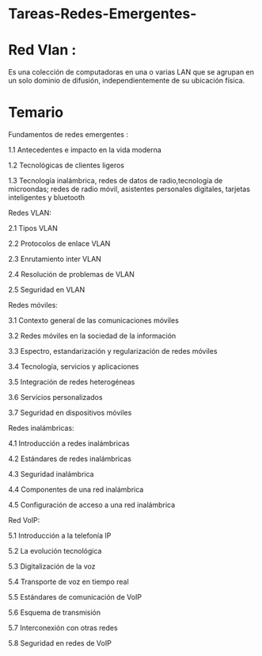 # Tareas-Redes-Emergentes-

# Red Vlan :
Es una colección de computadoras en una o varias LAN que se agrupan en un solo dominio de difusión, independientemente de su ubicación física. 

# Temario 

Fundamentos de redes emergentes :

1.1 Antecedentes e impacto en la vida moderna 

1.2 Tecnológicas de clientes ligeros 

1.3 Tecnología inalámbrica, redes de datos de radio,tecnología de microondas; redes de radio móvil, 
asistentes personales digitales, tarjetas inteligentes y bluetooth

Redes VLAN:

2.1 Tipos VLAN

2.2 Protocolos de enlace VLAN 

2.3 Enrutamiento inter VLAN 

2.4 Resolución de problemas de VLAN 

2.5 Seguridad en VLAN

Redes móviles:

3.1 Contexto general de las 
comunicaciones móviles 

3.2 Redes móviles en la sociedad de la información 

3.3 Espectro, estandarización y 
regularización de redes móviles 

3.4 Tecnología, servicios y aplicaciones 

3.5 Integración de redes heterogéneas 

3.6 Servicios personalizados 

3.7 Seguridad en dispositivos móviles

Redes inalámbricas:

4.1 Introducción a redes inalámbricas 

4.2 Estándares de redes inalámbricas 

4.3 Seguridad inalámbrica 

4.4 Componentes de una red inalámbrica 

4.5 Configuración de acceso a una red inalámbrica

Red VoIP:

5.1 Introducción a la telefonía IP 

5.2 La evolución tecnológica 

5.3 Digitalización de la voz 

5.4 Transporte de voz en tiempo real 

5.5 Estándares de comunicación de VoIP 

5.6 Esquema de transmisión 

5.7 Interconexión con otras redes 

5.8 Seguridad en redes de VoIP
